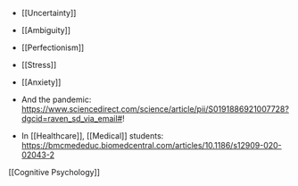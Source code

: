 - [[Uncertainty]]
- [[Ambiguity]]
- [[Perfectionism]]
- [[Stress]]
- [[Anxiety]]

- And the pandemic: https://www.sciencedirect.com/science/article/pii/S0191886921007728?dgcid=raven_sd_via_email#!
- In [[Healthcare]], [[Medical]] students: https://bmcmededuc.biomedcentral.com/articles/10.1186/s12909-020-02043-2

[[Cognitive Psychology]]
